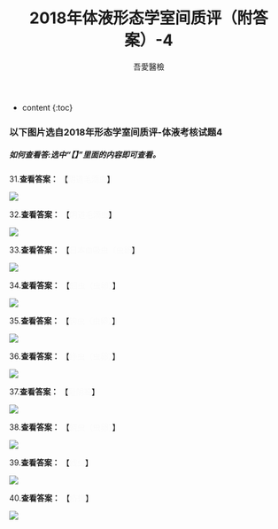 ﻿---
layout: post
title:  "2018年体液形态学室间质评（附答案）-4"
categories: 室间质评
tags: 形态学 体液 试题
author: 吾愛醫檢
---

* content
{:toc}
### 以下图片选自2018年形态学室间质评-体液考核试题4
##### 如何查看答:选中“【】”里面的内容即可查看。

31.**查看答案：** 【<font color="#FAFAFA">阴道毛滴虫</font>】

![](http://m.qpic.cn/psb?/V10ERWVs2gqn6Q/vGSxCYbx8IfWP5UfjAQglp9F7uqyPdBqSbcHHpt2fJY!/b/dC8BAAAAAAAA&bo=iAKsAQAAAAADBwU!&rf=viewer_4)




32.**查看答案：** 【<font color="#FAFAFA">阴道毛滴虫</font>】

![](http://m.qpic.cn/psb?/V10ERWVs2gqn6Q/SB42ttDYY9GdehmAdwrMinJuQI3BO4WOt*XG7mjNi*A!/b/dDUBAAAAAAAA&bo=nALHAQAAAAADN0o!&rf=viewer_4)

33.**查看答案：** 【<font color="#FAFAFA">日本血吸虫（虫卵</font>】

![](http://m.qpic.cn/psb?/V10ERWVs2gqn6Q/o3294syFr6KCdgjH1bt53WUc2w4PBUB.uIwY391aNSo!/b/dDYBAAAAAAAA&bo=owLHAQAAAAADN3U!&rf=viewer_4)

34.**查看答案：** 【<font color="#FAFAFA">蛔虫（虫卵）</font>】

![](http://m.qpic.cn/psb?/V10ERWVs2gqn6Q/xJQRZLDgj21j62V1u9L**MTwtwa4hO.a*LnynrAEzP8!/b/dDYBAAAAAAAA&bo=6QE6AQAAAAADJ9E!&rf=viewer_4)

35.**查看答案：** 【<font color="#FAFAFA">钩虫（虫卵）</font>】
 
![](http://m.qpic.cn/psb?/V10ERWVs2gqn6Q/Agj3md2SuzQGt51B4*xtO4GiMlXQdC7O57GCKoZwev8!/b/dGEBAAAAAAAA&bo=.gFTAQAAAAADJ6s!&rf=viewer_4)

36.**查看答案：** 【<font color="#FAFAFA">绦虫（虫卵）</font>】
 
![](http://m.qpic.cn/psb?/V10ERWVs2gqn6Q/og*G2eCu8SyeH4XaDToatgnqQEZesXu8MSUpKcFhenk!/b/dC8BAAAAAAAA&bo=AQJfAQAAAAADN08!&rf=viewer_4)

37.**查看答案：** 【<font color="#FAFAFA">耻阴虱</font>】
 
![](http://m.qpic.cn/psb?/V10ERWVs2gqn6Q/yTmNXDvKb4lPhpqFRwwEvGsHAWazouGNX2mV1NdfuU8!/b/dDIBAAAAAAAA&bo=BwJhAQAAAAADJ2c!&rf=viewer_4)

38.**查看答案：** 【<font color="#FAFAFA">蛲虫（虫卵）</font>】
 
![](http://m.qpic.cn/psb?/V10ERWVs2gqn6Q/5PP2DDVBlnNh5XIhlSlgvheXsWxpq3*Oh9L54tTtWLA!/b/dDUBAAAAAAAA&bo=XQKRAQAAAAADN90!&rf=viewer_4)

39.**查看答案：** 【<font color="#FAFAFA">线虫</font>】
 
![](http://m.qpic.cn/psb?/V10ERWVs2gqn6Q/ZbMLwD6EJoDFwDlx8oZqYD7X8I.muIiduE8uV3supTo!/b/dDYBAAAAAAAA&bo=cwLBAQAAAAADN6M!&rf=viewer_4)

40.**查看答案：** 【<font color="#FAFAFA">疥螨</font>】
 
![](http://m.qpic.cn/psb?/V10ERWVs2gqn6Q/D7jwMWhfKB1a4mjWJDFckqxitE9HpAq9zPoUhbjPF9c!/b/dDYBAAAAAAAA&bo=hwLjAQAAAAADN3U!&rf=viewer_4)